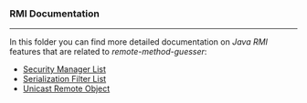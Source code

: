 ### RMI Documentation

-----

In this folder you can find more detailed documentation on *Java RMI* features
that are related to *remote-method-guesser*:

* [Security Manager List](./security-manager-list.md)
* [Serialization Filter List](./serialization-filter-list.md)
* [Unicast Remote Object](./unicast-remote-object.md)
